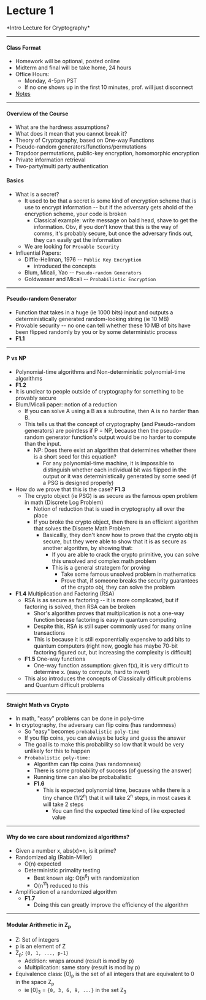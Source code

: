 <h1>Lecture 1</h1>
*Intro Lecture for Cryptography*

---

<h4>Class Format</h4>

  * Homework will be optional, posted online
  * Midterm and final will be take home, 24 hours
  * Office Hours:
      - Monday, 4-5pm PST
      - If no one shows up in the first 10 minutes, prof. will just disconnect
  * [Notes](http://web.cs.ucla.edu/~rafail/PUBLIC/OstrovskyDraftLecNotes2010.pdf)

---

<h4>Overview of the Course</h4>

  * What are the hardness assumptions?
  * What does it mean that you cannot break it?
  * Theory of Cryptography, based on One-way Functions
  * Pseudo-random generators/functions/permutations
  * Trapdoor permutations, public-key encryption, homomorphic encryption
  * Private information retrieval
  * Two-party/multi party authentication

<h4>Basics</h4> 

  * What is a secret?
      - It used to be that a secret is some kind of encryption scheme that is use to encrypt information -- but if the adversary gets ahold of the encryption scheme, your code is broken
          + Classical example: write message on bald head, shave to get the information. Obv, if you don't know that this is the way of comms, it's probably secure, but once the adversary finds out, they can easily get the information
      - We are looking for `Provable Security` 
  * Influential Papers:
      - Diffie-Hellman, 1976 -- `Public Key Encryption` 
          + introduced the concepts
      - Blum, Micali, Yao -- `Pseudo-random Generators` 
      - Goldwasser and Micali -- `Probabilistic Encryption` 

---

<h4>Pseudo-random Generator</h4>

  * Function that takes in a huge (ie 1000 bits) input and outputs a deterministically generated random-looking string (ie 10 MB)
  * Provable security -- no one can tell whether these 10 MB of bits have been flipped randomly by you or by some deterministic process
  * __F1.1__

---

<h4>P vs NP</h4>

  * Polynomial-time algorithms and Non-deterministic polynomial-time algorithms
  * __F1.2__
  * It is unclear to people outside of cryptography for something to be provably secure
  * Blum/Micali paper: notion of a reduction
      - If you can solve A using a B as a subroutine, then A is no harder than B.
      - This tells us that the concept of cryptography (and Pseudo-random generators) are pointless if P = NP, because then the pseudo-random generator function's output would be no harder to compute than the input.
          + NP: Does there exist an algorithm that determines whether there is a short seed for this equation?
              * For any polynomial-time machine, it is impossible to distinguish whether each individual bit was flipped in the output or it was deterministically generated by some seed (if a PSG is designed properly)
  * How do we prove that this is the case? __F1.3__
    - The crypto object (ie PSG) is as secure as the famous open problem in math (Discrete Log Problem)
      + Notion of reduction that is used in cryptography all over the place
      + If you broke the crypto object, then there is an efficient algorithm that solves the Discrete Math Problem
        * Basicallly, they don't know how to prove that the crypto obj is secure, but they were able to show that it is as secure as another algorithm, by showing that:
          - If you are able to crack the crypto primitive, you can solve this unsolved and complex math problem
          - This is a general strategem for proving 
            + Take some famous unsolved problem in mathematics
            + Prove that, if someone breaks the security guarantees of the crypto obj, they can solve the problem
  * __F1.4__ Multiplication and Factoring (RSA)
    - RSA is as secure as factoring -- it is more complicated, but if factoring is solved, then RSA can be broken
      + Shor's algorithm proves that multiplication is not a one-way function becase factoring is easy in quantum computing
      + Despite this, RSA is still super commonly used for many online transactions
      + This is because it is still exponentially expensive to add bits to quantum computers (right now, google has maybe 70-bit factoring figured out, but increasing the complexity is difficult)
    - __F1.5__ One-way functions
      + One-way function assumption: given f(x), it is very difficult to determine x. (easy to compute, hard to invert)
    - This also introduces the concepts of Classically difficult problems and Quantum difficult problems

---

<h4>Straight Math vs Crypto</h4>

  * In math, "easy" problems can be done in poly-time
  * In cryptography, the adversary can flip coins (has randomness)
    - So "easy" becomes `probabalistic poly-time` 
    - If you flip coins, you can always be lucky and guess the answer
    - The goal is to make this probability so low that it would be very unlikely for this to happen
    - `Probabalistic poly-time:` 
      + Algorithm can flip coins (has randomness)
      + There is some probability of success (of guessing the answer)
      + Running time can also be probabalistic
      + __F1.6__
        * This is expected polynomial time, because while there is a tiny chance (1/2<sup>n</sup>) that it will take 2<sup>n</sup> steps, in most cases it will take 2 steps
          - You can find the expected time kind of like expected value

---

<h4>Why do we care about randomized algorithms?</h4>

  * Given a number x, abs(x)=n, is it prime?
  * Randomized alg (Rabin-Miller)
    - O(n) expected
    - Deterministic primality testing
      + Best known alg: O(n<sup>6</sup>) with randomization
      + O(n<sup>11</sup>) reduced to this
  * Amplification of a randomized algorithm
    - __F1.7__
      + Doing this can greatly improve the efficiency of the algorithm

---

<h4>Modular Arithmetic in Z<sub>p</sub></h4>

  * Z: Set of integers
  * p is an element of Z
  * Z<sub>p</sub>: `{0, 1, ..., p-1}` 
    - Addition: wraps around (result is mod by p)
    - Multiplication: same story (result is mod by p)
  * Equivalence class: [0]<sub>p</sub> is the set of all integers that are equivalent to 0 in the space Z<sub>p</sub>
    - ie [0]<sub>3</sub> = `{0, 3, 6, 9, ...}` in the set Z<sub>3</sub>